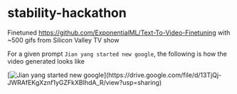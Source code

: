 # stability-hackathon

Finetuned https://github.com/ExponentialML/Text-To-Video-Finetuning with ~500 gifs from Silicon Valley TV show

For a given prompt `Jian yang started new google`, the following is how the video generated looks like

[![Jian yang started new google]([https://i.insider.com/5b1703dc1ae66252008b4c19?width=816&format=jpeg](https://drive.google.com/file/d/13TjQj-JWRAfEKgXznf1yGZFkXBIhdA_R/view?usp=sharing))](https://drive.google.com/file/d/13TjQj-JWRAfEKgXznf1yGZFkXBIhdA_R/view?usp=sharing)
